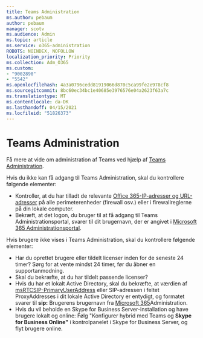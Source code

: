 ```yaml
---
title: Teams Administration
ms.author: pebaum
author: pebaum
manager: scotv
ms.audience: Admin
ms.topic: article
ms.service: o365-administration
ROBOTS: NOINDEX, NOFOLLOW
localization_priority: Priority
ms.collection: Adm_O365
ms.custom:
- "9002890"
- "5542"
ms.openlocfilehash: 4a3a0796cedd81919066d870c5ca99fe2e978cf8
ms.sourcegitcommit: 8bc60ec34bc1e40685e3976576e04a2623f63a7c
ms.translationtype: MT
ms.contentlocale: da-DK
ms.lasthandoff: 04/15/2021
ms.locfileid: "51826373"
---
```

# <a name="teams-admin-center"></a>Teams Administration

Få mere at vide om administration af Teams ved hjælp af [Teams Administration](https://docs.microsoft.com/microsoftteams/manage-teams-skypeforbusiness-admin-center).

Hvis du ikke kan få adgang til Teams Administration, skal du kontrollere følgende elementer:

- Kontroller, at du har tilladt de relevante [Office 365-IP-adresser og URL-adresser](https://docs.microsoft.com/Office365/Enterprise/office-365-ip-web-service) på alle perimeterenheder (firewall osv.) eller i firewallreglerne på din lokale computer.
- Bekræft, at det logon, du bruger til at få adgang til Teams Administrationsportal, svarer til dit brugernavn, der er angivet i [Microsoft 365 Administrationsportal](https://admin.microsoft.com/Adminportal/Home?source=applauncher#/users).

Hvis brugere ikke vises i Teams Administration, skal du kontrollere følgende elementer:

- Har du oprettet brugere eller tildelt licenser inden for de seneste 24 timer? Sørg for at vente mindst 24 timer, før du åbner en supportanmodning.
- Skal du bekræfte, at du har tildelt passende licenser?
- Hvis du har et lokalt Active Directory, skal du bekræfte, at værdien af [msRTCSIP-PrimaryUserAddress](https://docs.microsoft.com/skypeforbusiness/troubleshoot/online-configuration/msrtcsip-primaryuseraddress-proxyaddaddress) eller SIP-adressen i feltet ProxyAddresses i dit lokale Active Directory er entydigt, og formatet svarer til **sip:** Brugerens brugernavn fra [Microsoft 365](https://admin.microsoft.com/Adminportal/Home?source=applauncher#/users)Administration.
- Hvis du vil beholde en Skype for Business Server-installation og have brugere lokalt og online: Følg "Konfigurer hybrid med Teams og **Skype for Business Online"** i kontrolpanelet i Skype for Business Server, og flyt brugere online.
